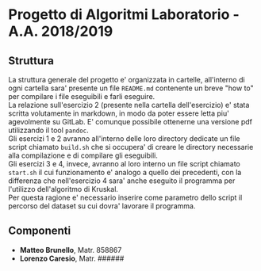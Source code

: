 # Progetto di Algoritmi Laboratorio - A.A. 2018/2019

## Struttura
La struttura generale del progetto e' organizzata in cartelle, all'interno di ogni cartella sara' presente un file `README.md` contenente un breve "how to" per compilare i file eseguibili e farli eseguire.   
La relazione sull'esercizio 2 (presente nella cartella dell'esercizio) e' stata scritta volutamente in markdown, in modo da poter essere letta piu' agevolmente su GitLab. E' comunque possibile ottenerne una versione pdf utilizzando il tool `pandoc`.   
Gli esercizi 1 e 2 avranno all'interno delle loro directory dedicate un file script chiamato `build.sh` che si occupera' di creare le directory necessarie alla compilazione e di compilare gli eseguibili.   
Gli esercizi 3 e 4, invece, avranno al loro interno un file script chiamato `start.sh` il cui funzionamento e' analogo a quello dei  precedenti, con la differenza che nell'esercizio 4 sara' anche eseguito il programma per l'utilizzo dell'algoritmo di Kruskal.   
Per questa ragione e' necessario inserire come parametro dello script il percorso del dataset su cui dovra' lavorare il programma.  

## Componenti
* **Matteo Brunello**, Matr. 858867
* **Lorenzo Caresio**, Matr. ######
